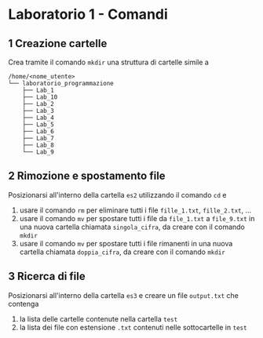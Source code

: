 # Laboratorio 1 - Comandi
## 1 Creazione cartelle

Crea tramite il comando `mkdir` una struttura di cartelle simile a
```text
/home/<nome_utente>
└── laboratorio_programmazione
    ├── Lab_1
    ├── Lab_10
    ├── Lab_2
    ├── Lab_3
    ├── Lab_4
    ├── Lab_5
    ├── Lab_6
    ├── Lab_7
    ├── Lab_8
    └── Lab_9
```

## 2 Rimozione e spostamento file

Posizionarsi all'interno della cartella `es2` utilizzando il comando `cd` e

1. usare il comando `rm` per eliminare tutti i file `fille_1.txt`, `fille_2.txt`, ... 
2. usare il comando `mv` per spostare tutti i file da `file_1.txt` a `file_9.txt` in una nuova cartella chiamata `singola_cifra`, da creare con il comando `mkdir`
3. usare il comando `mv` per spostare tutti i file rimanenti in una nuova cartella chiamata `doppia_cifra`, da creare con il comando `mkdir`

## 3 Ricerca di file

Posizionarsi all'interno della cartella `es3` e creare un file `output.txt` che contenga

1. la lista delle cartelle contenute nella cartella `test`  
2. la lista dei file con estensione `.txt` contenuti nelle sottocartelle in `test`

